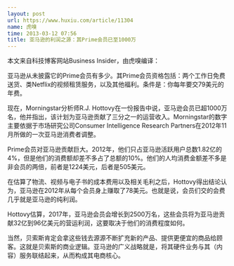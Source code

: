 ```yaml
---
layout: post
url: https://www.huxiu.com/article/11304
name: 虎嗅
time: 2013-03-12 07:56
title: 亚马逊的利润之源：其Prime会员已至1000万
---
```

本文来自科技博客网站Business Insider，由虎嗅编译：

亚马逊从未披露它的Prime会员有多少。其Prime会员资格包括：两个工作日免费送货、类Netflix的视频租赁服务，以及其他福利。条件是：你每年要交79美元的年费。

现在，Morningstar分析师R.J. Hottovy在一份报告中说，亚马逊会员已超1000万名，他并指出，该计划为亚马逊贡献了三分之一的运营收入。Morningstar的数字主要依据于市场研究公司Consumer Intelligence Research Partners在2012年11月所做的一次亚马逊消费者调整。

Prime会员对亚马逊贡献巨大。2012年，他们只占亚马逊活跃用户总数1.82亿的4%，但是他们的消费额却差不多占了总额的10%。他们的人均消费金额差不多是非会员的两倍，前者是1224美元，后者是505美元。

在估算了物流、视频与电子书的成本费用以及相关毛利之后，Hottovy得出结论认为，亚马逊在2012年从每个会员身上赚取了78美元。也就是说，会员们交的会费几乎就是亚马逊的纯利润。

Hottovy估算，2017年，亚马逊会员会增长到2500万名，这些会员将为亚马逊贡献32亿到96亿美元的营运利润，这要取决于他们的消费程度如何。

当然，贝索斯肯定会拿这些钱去源源不断扩充新的产品、提供更便宜的商品给顾客。这就是贝索斯的商业逻辑。亚马逊的广义战略就是，将其硬件业务与其（内容）服务联结起来，从而构成其电商核心。

